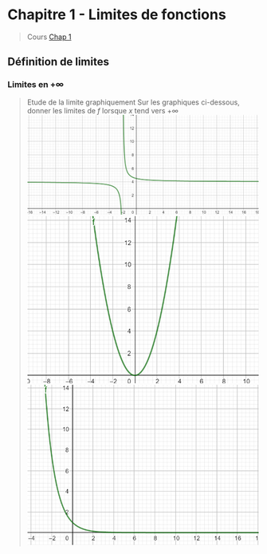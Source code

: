 # Chapitre 1 - Limites de fonctions 

> Cours 
> [Chap 1](./cours/Cours-Chap1.pdf)

## Définition de limites 
### Limites en $+\infty$

>Etude de la limite graphiquement 
>Sur les graphiques ci-dessous, donner les limites de $f$ lorsque $x$ tend vers $+\infty$ 
>![courbe1](./images/infini1.png)
>![courbe2](./images/infini2.png)
>![courbe3](./images/infini3.png)
